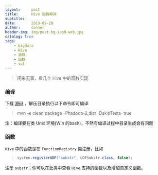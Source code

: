 ```yaml
---
layout:     post
title:      Hive 函数解读
subtitle:   
date:       2019-09-28
author:     danner
header-img: img/post-bg-ios9-web.jpg
catalog: true
tags:
    - bigdata
    - Hive
    - 源码
    - 函数
    - sql
---
```




> 闲来无事，看几个 Hive 中的函数实现

### 编译

下载 [源码](http://archive.cloudera.com/cdh5/cdh/5/hive-1.1.0-cdh5.15.1-src.tar.gz) ，解压目录执行以下命令即可编译

> mvn -e clean package -Phadoop-2,dist -DskipTests=true

注：编译要在类 Unix 环境(Win 的bash)，不然有编译过程中目录生成会有问题

### 函数

`Hive` 中的函数是在 `FunctionRegistry` 类注册，比如

> ```java
> system.registerUDF("substr", UDFSubstr.class, false);
> ```

注册 `substr`；你可以在此类中查看 `Hive` 支持的函数以及增加自定义函数。







